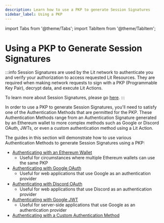 ```yaml
---
description: Learn how to use a PKP to generate Session Signatures
sidebar_label: Using a PKP
---
```


import Tabs from '@theme/Tabs';
import TabItem from '@theme/TabItem';

# Using a PKP to Generate Session Signatures

:::info
Session Signatures are used by the Lit network to authenticate you and verify your authorization to access requested Lit Resources. They are required when making network requests to sign with a PKP (Programmable Key Pair), decrypt data, and execute Lit Actions.

To learn more about Session Signatures, please go [here](../../../learn/authentication/session-sigs).
:::

In order to use a PKP to generate Session Signatures, you'll need to satisfy one of the Authentication Methods that are permitted for the PKP. These Authentication Methods range from an Authentication Signature generated by an Ethereum wallet to more complex methods such as Google or Discord OAuth, JWTs, or even a custom authentication method using a Lit Action.

The guides in this section will demonstrate how to use various Authentication Methods to generate Session Signatures using a PKP:


- [Authenticating with an Ethereum Wallet](./auth-with-eth-wallet)
  - Useful for circumstances where multiple Ethereum wallets can use the same PKP
- [Authenticating with Google OAuth](./auth-with-google-oauth)
  - Useful for web applications that use Google as an authentication provider
- [Authenticating with Discord OAuth](./auth-with-discord-oauth)
  - Useful for web applications that use Discord as an authentication provider
- [Authenticating with Google JWT](./auth-with-google-jwt)
  - Useful for server-side applications that use Google as an authentication provider
- [Authenticating with a Custom Authentication Method](./auth-with-custom-auth-method)
